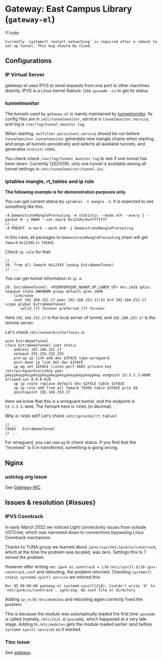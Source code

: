 # Gateway: East Campus Library (`gateway-el`)

!!! todo

    Currently `systemctl restart networking` is required after a reboot to set up tunnel. This bug should be fixed.

## Configurations

### IP Virtual Server

gateway-el uses IPVS to send requests from one port to other machines directly. IPVS is a Linux kernel feature. Use `ipvsadm -Ln` to get its status.

### tunnelmonitor

The tunnels used by `gateway-el` is mainly maintained by [tunnelmonitor](https://github.com/ustclug/tunnelmonitor). Its config files are in `/etc/tunnelmonitor`, service is `tunnelmonitor.service`, and log is `/var/log/tunnel_monitor.log`.

When starting, `netfilter-persistent.service` should be run before `tunnelmonitor`. `tunnelmonitor` generates new mangle chains when starting, and pings all tunnels periodically and selects all available tunnels, and generates `statistc` rules.

You check check `/var/log/tunnel_monitor.log` to see if one tunnel has been down. Currently (2021/09), only one tunnel is available among all tunnel settings in `/etc/tunnelmonitor/tunnel.ini`.

### iptables mangle, rt_tables and ip rule

**The following example is for demonstration purposes only.**

You can get current status by `iptables -t mangle -S`. It is expected to see something like this:

```
-A DemonstrateManglePrerouting -m statistic --mode nth --every 1 --packet 0 -j MARK --set-xmark 0x12345/0xffffffff
// ...
-A PREOUT -m mark --mark 0x0 -j DemonstrateManglePrerouting
```

In this case, all packages to `DemonstrateManglePrerouting` chain will get `fwmark` `0x12345` (= `74565`).

Check `ip rule` for that:

```
// ...
10:	from all fwmark 0x12345 lookup ExtraDemoTunnel
// ...
```

You can get tunnel information in `ip a`:

```
29: ExtraDemoTunnel: <POINTOPOINT,NOARP,UP,LOWER_UP> mtu 1420 qdisc noqueue state UNKNOWN group default qlen 1000
    link/none
    inet 192.168.252.17 peer 192.168.253.17/32 brd 192.168.252.17 scope global ExtraDemoTunnel
       valid_lft forever preferred_lft forever
```

Here `192.168.252.17` is the local server of tunnel, and `192.168.253.17` is the remote server.

Let's check `/etc/network/interfaces.d`:

``` title="/etc/network/interfaces.d/03ExtraDemoTunnel"
auto ExtraDemoTunnel
iface ExtraDemoTunnel inet static
	address 192.168.252.17
	netmask 255.255.255.255
	pre-up ip link add dev $IFACE type wireguard
	post-down ip link del dev $IFACE
	up wg set $IFACE listen-port 4601 private-key /etc/wireguard/privkey peer pkeypkeypkeypkeypkeypkeypkeypkeypkeypkeypkey endpoint 23.3.3.3:4600 allowed-ips 0.0.0.0/0
	up ip route replace default dev $IFACE table $IFACE
	up ip rule add from all fwmark 74565 table $IFACE prio 10
	pointopoint 192.168.253.17
```

Here we know that this is a wireguard tunnel, and the endpoint is `23.3.3.3:4600`. The fwmark here is `74565` (in decimal).

Why is `74565` set? Let's check `/etc/iproute2/rt_tables`!

```
// ...
74565	ExtraDemoTunnel
// ...
```

For wireguard, you can use `wg` to check status. If you find that the "received" is 0 in transferred, something is going wrong.

## Nginx

### ustclug.org issue

See [Gateway-NIC](./gateway-nic.md#unregistered-domain-traffic)

## Issues & resolution {#issues}

### IPVS Conntrack

In early March 2022 we noticed Light connectivity issues from outside USTCnet, which was narrowed down to connections bypassing Linux Conntrack mechanism.

Thanks to TUNA group we learned about `/proc/sys/net/ipv4/vs/conntrack`, which at the time the problem was located, was zero. Settings this to 1 solved the problem.

However after writing `net.ipv4.vs.conntrack = 1` to `/etc/sysctl.d/10-ipvs-conntrack.conf` and rebooting, the problem returned. Checking `systemctl status systemd-sysctl.service` we noticed this:

```text
Mar 05 00:00:00 gateway-el systemd-sysctl[218]: Couldn't write '0' to 'net/ipv4/vs/conntrack', ignoring: No such file or directory
```

Adding `ip_vs` to `/etc/modules` and rebooting again correctly fixed the problem.

This is because the module was automatically loaded the first time `ipvsadm` is called (namely, `/etc/init.d/ipvsadm`), which happened at a very late stage. Adding to `/etc/modules` gets the module loaded earlier (and before `systemd-sysctl.service`) so it worked.

### Tinc issue

See [gateway](../infrastructure/intranet/gateway.md#tinc-workaround-1)
